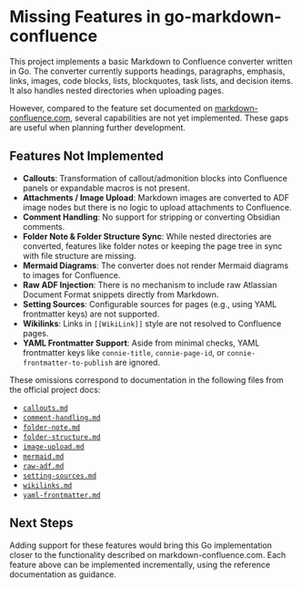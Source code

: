 # Missing Features in go-markdown-confluence

This project implements a basic Markdown to Confluence converter written in Go. The converter currently supports headings, paragraphs, emphasis, links, images, code blocks, lists, blockquotes, task lists, and decision items. It also handles nested directories when uploading pages.

However, compared to the feature set documented on [markdown-confluence.com](https://markdown-confluence.com/), several capabilities are not yet implemented. These gaps are useful when planning further development.

## Features Not Implemented

- **Callouts**: Transformation of callout/admonition blocks into Confluence panels or expandable macros is not present.
- **Attachments / Image Upload**: Markdown images are converted to ADF image nodes but there is no logic to upload attachments to Confluence.
- **Comment Handling**: No support for stripping or converting Obsidian comments.
- **Folder Note & Folder Structure Sync**: While nested directories are converted, features like folder notes or keeping the page tree in sync with file structure are missing.
- **Mermaid Diagrams**: The converter does not render Mermaid diagrams to images for Confluence.
- **Raw ADF Injection**: There is no mechanism to include raw Atlassian Document Format snippets directly from Markdown.
- **Setting Sources**: Configurable sources for pages (e.g., using YAML frontmatter keys) are not supported.
- **Wikilinks**: Links in `[[WikiLink]]` style are not resolved to Confluence pages.
- **YAML Frontmatter Support**: Aside from minimal checks, YAML frontmatter keys like `connie-title`, `connie-page-id`, or `connie-frontmatter-to-publish` are ignored.

These omissions correspond to documentation in the following files from the official project docs:

- [`callouts.md`](https://github.com/markdown-confluence/docs-markdown-confluence/blob/main/src/features/callouts.md)
- [`comment-handling.md`](https://github.com/markdown-confluence/docs-markdown-confluence/blob/main/src/features/comment-handling.md)
- [`folder-note.md`](https://github.com/markdown-confluence/docs-markdown-confluence/blob/main/src/features/folder-note.md)
- [`folder-structure.md`](https://github.com/markdown-confluence/docs-markdown-confluence/blob/main/src/features/folder-structure.md)
- [`image-upload.md`](https://github.com/markdown-confluence/docs-markdown-confluence/blob/main/src/features/image-upload.md)
- [`mermaid.md`](https://github.com/markdown-confluence/docs-markdown-confluence/blob/main/src/features/mermaid.md)
- [`raw-adf.md`](https://github.com/markdown-confluence/docs-markdown-confluence/blob/main/src/features/raw-adf.md)
- [`setting-sources.md`](https://github.com/markdown-confluence/docs-markdown-confluence/blob/main/src/features/setting-sources.md)
- [`wikilinks.md`](https://github.com/markdown-confluence/docs-markdown-confluence/blob/main/src/features/wikilinks.md)
- [`yaml-frontmatter.md`](https://github.com/markdown-confluence/docs-markdown-confluence/blob/main/src/features/yaml-frontmatter.md)

## Next Steps

Adding support for these features would bring this Go implementation closer to the functionality described on markdown-confluence.com. Each feature above can be implemented incrementally, using the reference documentation as guidance.
